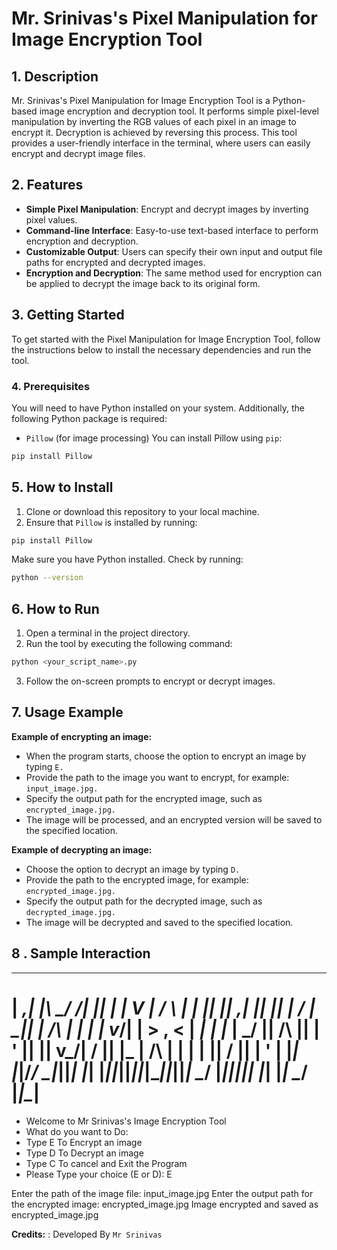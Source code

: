 # Mr. Srinivas's Pixel Manipulation for Image Encryption Tool

## 1. Description
Mr. Srinivas's Pixel Manipulation for Image Encryption Tool is a Python-based image encryption and decryption tool. It performs simple pixel-level manipulation by inverting the RGB values of each pixel in an image to encrypt it. Decryption is achieved by reversing this process. This tool provides a user-friendly interface in the terminal, where users can easily encrypt and decrypt image files.

## 2. Features
- **Simple Pixel Manipulation**: Encrypt and decrypt images by inverting pixel values.
- **Command-line Interface**: Easy-to-use text-based interface to perform encryption and decryption.
- **Customizable Output**: Users can specify their own input and output file paths for encrypted and decrypted images.
- **Encryption and Decryption**: The same method used for encryption can be applied to decrypt the image back to its original form.

## 3. Getting Started
To get started with the Pixel Manipulation for Image Encryption Tool, follow the instructions below to install the necessary dependencies and run the tool.

### 4. Prerequisites
You will need to have Python installed on your system. Additionally, the following Python package is required:
- `Pillow` (for image processing)
You can install Pillow using `pip`:
```bash
pip install Pillow
```

## 5. How to Install
1. Clone or download this repository to your local machine.
2. Ensure that `Pillow` is installed by running:
```bash
pip install Pillow
```
Make sure you have Python installed. Check by running:
```bash
python --version
```

## 6. How to Run
1. Open a terminal in the project directory.
2. Run the tool by executing the following command:
```bash
python <your_script_name>.py
```
3. Follow the on-screen prompts to encrypt or decrypt images.

## 7. Usage Example
**Example of encrypting an image:**
- When the program starts, choose the option to encrypt an image by typing ```E.```
- Provide the path to the image you want to encrypt, for example: ```input_image.jpg.```
- Specify the output path for the encrypted image, such as ```encrypted_image.jpg.```
- The image will be processed, and an encrypted version will be saved to the specified location.

**Example of decrypting an image:**
- Choose the option to decrypt an image by typing ```D.```
- Provide the path to the encrypted image, for example: ```encrypted_image.jpg.```
- Specify the output path for the decrypted image, such as ```decrypted_image.jpg.```
- The image will be decrypted and saved to the specified location.

## 8 . Sample Interaction

 ___  _ __   __ ___  _     __ __   __   __  _  _  ___  _  _  _     __  _____  _   __   __  _  
| _,\| |\ \_/ /| __|| |   |  V  | /  \ |  \| || || _,\| || || |   /  \|_   _|| | /__\ |  \| | 
| v_/| | > , < | _| | |_  | \_/ || /\ || | ' || || v_/| \/ || |_ | /\ | | |  | || \/ || | ' | 
|_|  |_|/_/ \_\|___||___| |_| |_||_||_||_|\__||_||_|   \__/ |___||_||_| |_|  |_| \__/ |_|\__| 
===============================================================================================
- Welcome to Mr Srinivas's Image Encryption Tool
- What do you want to Do:
- Type E To Encrypt an image
- Type D To Decrypt an image
- Type C To cancel and Exit the Program
- Please Type your choice (E or D): E

Enter the path of the image file: input_image.jpg
Enter the output path for the encrypted image: encrypted_image.jpg
Image encrypted and saved as encrypted_image.jpg


**Credits:** : Developed By ```Mr Srinivas```
